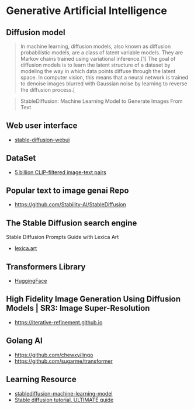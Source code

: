 # Generative Artificial Intelligence

## Diffusion model
> In machine learning, diffusion models, also known as diffusion probabilistic models, are a class of latent variable models. They are Markov chains trained using variational inference.[1] The goal of diffusion models is to learn the latent structure of a dataset by modeling the way in which data points diffuse through the latent space. In computer vision, this means that a neural network is trained to denoise images blurred with Gaussian noise by learning to reverse the diffusion process.[

> StableDiffusion: Machine Learning Model to Generate Images From Text

## Web user interface
* [stable-diffusion-webui](https://github.com/AUTOMATIC1111/stable-diffusion-webui)

## DataSet
* [5 billion CLIP-filtered image-text pairs](https://laion.ai/blog/laion-5b)

## Popular text to image genai Repo
* https://github.com/Stability-AI/StableDiffusion

## The Stable Diffusion search engine
Stable Diffusion Prompts Guide with Lexica Art
* [lexica.art](https://lexica.art)

## Transformers Library
* [HuggingFace](https://huggingface.co)

## High Fidelity Image Generation Using Diffusion Models | SR3: Image Super-Resolution
* https://iterative-refinement.github.io

## Golang AI
* https://github.com/chewxy/lingo
* https://github.com/sugarme/transformer


## Learning Resource
* [stablediffusion-machine-learning-model](https://medium.com/axinc-ai/stablediffusion-machine-learning-model-to-generate-images-from-text-22034d9b44b7)
* [Stable diffusion tutorial. ULTIMATE guide](https://www.youtube.com/watch?v=DHaL56P6f5M)
